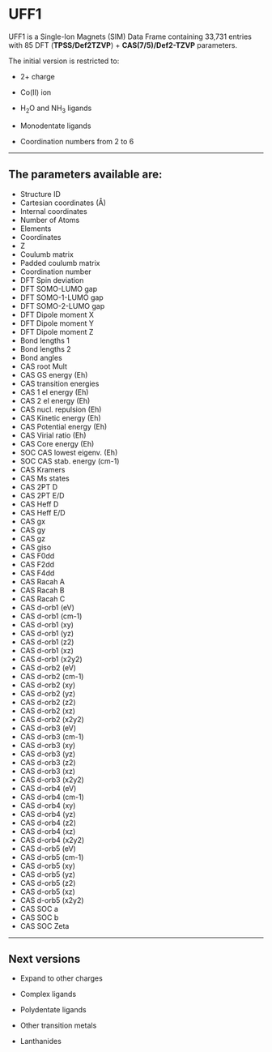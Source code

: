 # UFF1

UFF1 is a Single-Ion Magnets (SIM) Data Frame containing 33,731 entries with 85 DFT (**TPSS/Def2TZVP**) + **CAS(7/5)/Def2-TZVP** parameters.

The initial version is restricted to:

- 2+ charge
  
- Co(II) ion
  
- H<sub>2</sub>O and NH<sub>3</sub> ligands
  
- Monodentate ligands
  
- Coordination numbers from 2 to 6
  

---

## The parameters available are:

- Structure ID
- Cartesian coordinates (Å)
- Internal coordinates
- Number of Atoms
- Elements
- Coordinates
- Z
- Coulumb matrix
- Padded coulumb matrix
- Coordination number
- DFT Spin deviation
- DFT SOMO-LUMO gap
- DFT SOMO-1-LUMO gap
- DFT SOMO-2-LUMO gap
- DFT Dipole moment X
- DFT Dipole moment Y
- DFT Dipole moment Z
- Bond lengths 1
- Bond lengths 2
- Bond angles
- CAS root Mult
- CAS GS energy (Eh)
- CAS transition energies
- CAS 1 el energy (Eh)
- CAS 2 el energy (Eh)
- CAS nucl. repulsion (Eh)
- CAS Kinetic energy (Eh)
- CAS Potential energy (Eh)
- CAS Virial ratio (Eh)
- CAS Core energy (Eh)
- SOC CAS lowest eigenv. (Eh)
- SOC CAS stab. energy (cm-1)
- CAS Kramers
- CAS Ms states
- CAS 2PT D
- CAS 2PT E/D
- CAS Heff D
- CAS Heff E/D
- CAS gx
- CAS gy
- CAS gz
- CAS giso
- CAS F0dd
- CAS F2dd
- CAS F4dd
- CAS Racah A
- CAS Racah B
- CAS Racah C
- CAS d-orb1 (eV)
- CAS d-orb1 (cm-1)
- CAS d-orb1 (xy)
- CAS d-orb1 (yz)
- CAS d-orb1 (z2)
- CAS d-orb1 (xz)
- CAS d-orb1 (x2y2)
- CAS d-orb2 (eV)
- CAS d-orb2 (cm-1)
- CAS d-orb2 (xy)
- CAS d-orb2 (yz)
- CAS d-orb2 (z2)
- CAS d-orb2 (xz)
- CAS d-orb2 (x2y2)
- CAS d-orb3 (eV)
- CAS d-orb3 (cm-1)
- CAS d-orb3 (xy)
- CAS d-orb3 (yz)
- CAS d-orb3 (z2)
- CAS d-orb3 (xz)
- CAS d-orb3 (x2y2)
- CAS d-orb4 (eV)
- CAS d-orb4 (cm-1)
- CAS d-orb4 (xy)
- CAS d-orb4 (yz)
- CAS d-orb4 (z2)
- CAS d-orb4 (xz)
- CAS d-orb4 (x2y2)
- CAS d-orb5 (eV)
- CAS d-orb5 (cm-1)
- CAS d-orb5 (xy)
- CAS d-orb5 (yz)
- CAS d-orb5 (z2)
- CAS d-orb5 (xz)
- CAS d-orb5 (x2y2)
- CAS SOC a
- CAS SOC b
- CAS SOC Zeta

---

## Next versions

- Expand to other charges
  
- Complex ligands
  
- Polydentate ligands
  
- Other transition metals
  
- Lanthanides
